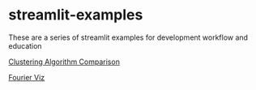 # streamlit-examples
These are a series of streamlit examples for development workflow and education

[Clustering Algorithm Comparison](https://share.streamlit.io/mathematicalmichael/streamlit-examples/clustering_compare/clustering_comps.py)

[Fourier Viz](https://share.streamlit.io/mathematicalmichael/streamlit-examples/fourier_viz/fourier_stream_app.py)
